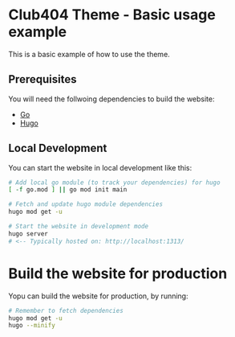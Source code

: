 # Club404 Theme - Basic usage example

This is a basic example of how to use the theme.

## Prerequisites

You will need the follwoing dependencies to build the website:

 - [Go](https://go.dev/)
 - [Hugo](https://gohugo.io/)

## Local Development

You can start the website in local development like this:

```bash
# Add local go module (to track your dependencies) for hugo
[ -f go.mod ] || go mod init main

# Fetch and update hugo module dependencies
hugo mod get -u

# Start the website in development mode
hugo server
# <-- Typically hosted on: http://localhost:1313/
```

# Build the website for production

Yopu can build the website for production, by running:

```bash
# Remember to fetch dependencies
hugo mod get -u
hugo --minify
```